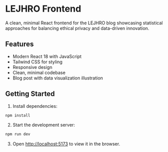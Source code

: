 # LEJHRO Frontend

A clean, minimal React frontend for the LEJHRO blog showcasing statistical approaches for balancing ethical privacy and data-driven innovation.

## Features

- Modern React 18 with JavaScript
- Tailwind CSS for styling
- Responsive design
- Clean, minimal codebase
- Blog post with data visualization illustration

## Getting Started

1. Install dependencies:
```bash
npm install
```

2. Start the development server:
```bash
npm run dev
```

3. Open [http://localhost:5173](http://localhost:5173) to view it in the browser.
